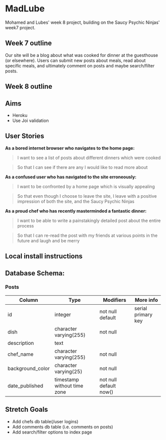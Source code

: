 # MadLube
Mohamed and Lubes' week 8 project, building on the Saucy Psychic Ninjas' week7 project.

## Week 7 outline
Our site will be a blog about what was cooked for dinner at the guesthouse (or elsewhere). Users can submit new posts about meals, read about specific meals, and ultimately comment on posts and maybe search/filter posts.

## Week 8 outline

## Aims
- Heroku
- Use Joi validation

## User Stories
**As a bored internet browser who navigates to the home page:**
> I want to see a list of posts about different dinners which were cooked

> So that I can see if there are any I would like to read more about

**As a confused user who has navigated to the site erroneously:**
> I want to be confronted by a home page which is visually appealing

> So that even though I choose to leave the site, I leave with a positive impression of both the site, and the Saucy Psychic Ninjas

**As a proud chef who has recently masterminded a fantastic dinner:**
> I want to be able to write a painstakingly detailed post about the entire process

> So that I can re-read the post with my friends at various points in the future and laugh and be merry

## Local install instructions

## Database Schema:
### Posts
Column      |     Type    |    Modifiers   | More info           
--- | --- | --- | ---
id               | integer                     | not null default | serial primary key
dish             | character varying(255)      | not null |
description      | text                        |          |
chef_name        | character varying(255)      | not null |
background_color | character varying(25)       | not null |
date_published   | timestamp without time zone | not null default now() |

## Stretch Goals
- Add chefs db table(/user logins)
- Add comments db table (i.e. comments on posts)
- Add search/filter options to index page
